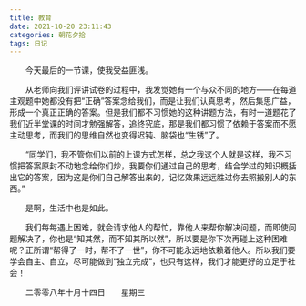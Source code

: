 ```yaml
---
title: 教育
date: 2021-10-20 23:11:43
categories: 朝花夕拾
tags: 日记
---
```


&emsp;&emsp;今天最后的一节课，使我受益匪浅。

&emsp;&emsp;从老师向我们评讲试卷的过程中，我发觉她有一个与众不同的地方——在每道主观题中她都没有把“正确”答案念给我们，而是让我们认真思考，然后集思广益，形成一个真正正确的答案。但是我们都不习惯她的这种讲题方法，有时一道题花了我们近半堂课的时间才勉强解答，追终究底，那是我们都习惯了依赖于答案而不愿主动思考，而我们的思维自然也变得迟钝、脑袋也“生锈”了。
<!--more-->
&emsp;&emsp;“同学们，我不管你们以前的上课方式怎样，总之我这个人就是这样，我不习惯把答案原封不动地念给你们炒，我要你们通过自己的思考，结合学过的知识概括出它的答案，因为这是你们自己解答出来的，记忆效果远远胜过你去照搬别人的东西。”

&emsp;&emsp;是啊，生活中也是如此。

&emsp;&emsp;我们每每遇上困难，就会请求他人的帮忙，靠他人来帮你解决问题，而即使问题解决了，你也是“知其然，而不知其所以然”，所以要是你下次再碰上这种困难呢？正所谓“帮得了一时，帮不了一世”，你不可能永远地依赖着他人。所以我们要学会自主、自立，尽可能做到“独立完成”，也只有这样，我们才能更好的立足于社会！

&emsp;&emsp;二零零八年十月十四日&emsp;&emsp;星期三
